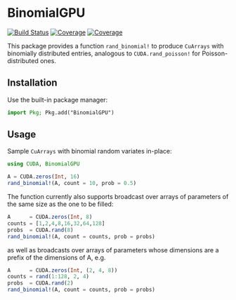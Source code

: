 # BinomialGPU

[![Build Status](https://badge.buildkite.com/27aaeb352a9420297ed2d30cb055ac383a399ea8f121599912.svg?branch=master)](https://buildkite.com/julialang/binomialgpu-dot-jl)
[![Coverage](https://codecov.io/gh/simsurace/BinomialGPU.jl/branch/master/graph/badge.svg)](https://codecov.io/gh/simsurace/BinomialGPU.jl)
[![Coverage](https://coveralls.io/repos/github/simsurace/BinomialGPU.jl/badge.svg?branch=master)](https://coveralls.io/github/simsurace/BinomialGPU.jl?branch=master)

This package provides a function `rand_binomial!` to produce `CuArrays` with binomially distributed entries, analogous to `CUDA.rand_poisson!` for Poisson-distributed ones.


## Installation

Use the built-in package manager:

```julia
import Pkg; Pkg.add("BinomialGPU")
```


## Usage

Sample `CuArrays` with binomial random variates in-place:
```julia
using CUDA, BinomialGPU

A = CUDA.zeros(Int, 16)
rand_binomial!(A, count = 10, prob = 0.5)
```
The function currently also supports broadcast over arrays of parameters of the same size as the one to be filled:
```julia
A      = CUDA.zeros(Int, 8)
counts = [1,2,4,8,16,32,64,128]
probs  = CUDA.rand(8)
rand_binomial!(A, count = counts, prob = probs)
```
as well as broadcasts over arrays of parameters whose dimensions are a prefix of the dimensions of A, e.g.
```julia
A      = CUDA.zeros(Int, (2, 4, 8))
counts = rand(1:128, 2, 4)
probs  = CUDA.rand(2)
rand_binomial!(A, count = counts, prob = probs)
```
